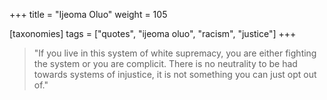 +++
title = "Ijeoma Oluo"
weight = 105

[taxonomies]
tags = ["quotes", "ijeoma oluo", "racism", "justice"]
+++

> "If you live in this system of white supremacy, you are either fighting the
> system or you are complicit. There is no neutrality to be had towards
> systems of injustice, it is not something you can just opt out of."
